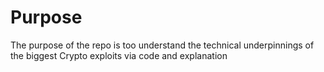 # Purpose

The purpose of the repo is too understand the technical underpinnings of the biggest Crypto exploits via code and explanation

